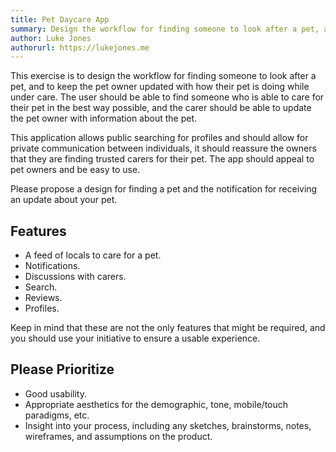 ```yaml
---
title: Pet Daycare App
summary: Design the workflow for finding someone to look after a pet, and to keep the pet owner updated with how their pet is doing while under care.
author: Luke Jones
authorurl: https://lukejones.me
---
```


This exercise is to design the workflow for finding someone to look after a pet, and to keep the pet owner updated with how their pet is doing while under care. The user should be able to find someone who is able to care for their pet in the best way possible, and the carer should be able to update the pet owner with information about the pet.

This application allows public searching for profiles and should allow for private communication between individuals, it should reassure the owners that they are finding trusted carers for their pet. The app should appeal to pet owners and be easy to use.

Please propose a design for finding a pet and the notification for receiving an update about your pet.

## Features

* A feed of locals to care for a pet.
* Notifications.
* Discussions with carers.
* Search.
* Reviews.
* Profiles.

Keep in mind that these are not the only features that might be required, and you should use your initiative to ensure a usable experience.

## Please Prioritize

* Good usability.
* Appropriate aesthetics for the demographic, tone, mobile/touch paradigms, etc.
* Insight into your process, including any sketches, brainstorms, notes, wireframes, and assumptions on the product.
